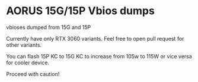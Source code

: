 # AORUS 15G/15P Vbios dumps

vbioses dumped from 15G and 15P

Currently have only RTX 3060 variants. Feel free to open pull request for other variants.

You can flash 15P KC to 15G KC to increase from 105w to 115W or vice versa for cooler device.

Proceed with caution!
